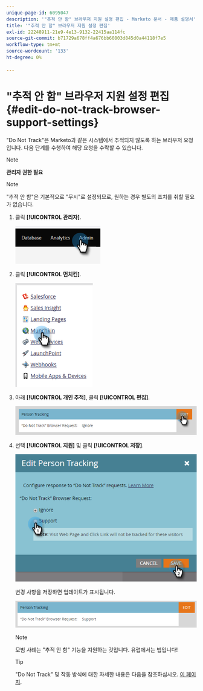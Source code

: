```yaml
---
unique-page-id: 6095047
description: '"추적 안 함" 브라우저 지원 설정 편집 - Marketo 문서 - 제품 설명서'
title: '"추적 안 함" 브라우저 지원 설정 편집'
exl-id: 22248911-21e9-4e13-9132-22415aa114fc
source-git-commit: b71729a678ff4a676bb60803d845d0a44118f7e5
workflow-type: tm+mt
source-wordcount: '133'
ht-degree: 0%

---
```


# &quot;추적 안 함&quot; 브라우저 지원 설정 편집 {#edit-do-not-track-browser-support-settings}

&quot;Do Not Track&quot;은 Marketo과 같은 시스템에서 추적되지 않도록 하는 브라우저 요청입니다. 다음 단계를 수행하여 해당 요청을 수락할 수 있습니다.

>[!NOTE]
>
>**관리자 권한 필요**

>[!NOTE]
>
>&quot;추적 안 함&quot;은 기본적으로 &quot;무시&quot;로 설정되므로, 원하는 경우 별도의 조치를 취할 필요가 없습니다.

1. 클릭 **[!UICONTROL 관리자]**.

   ![](assets/edit-do-not-track-browser-support-settings-1.png)

1. 클릭 **[!UICONTROL 먼치킨]**.

   ![](assets/edit-do-not-track-browser-support-settings-2.png)

1. 아래 **[!UICONTROL 개인 추적]**, 클릭 **[!UICONTROL 편집]**.

   ![](assets/edit-do-not-track-browser-support-settings-3.png)

1. 선택 **[!UICONTROL 지원]** 및 클릭 **[!UICONTROL 저장]**.

   ![](assets/edit-do-not-track-browser-support-settings-4.png)

   변경 사항을 저장하면 업데이트가 표시됩니다.

   ![](assets/edit-do-not-track-browser-support-settings-5.png)

   >[!NOTE]
   >
   >모범 사례는 &quot;추적 안 함&quot; 기능을 지원하는 것입니다. 유럽에서는 법입니다!

   >[!TIP]
   >
   >&quot;Do Not Track&quot; 및 작동 방식에 대한 자세한 내용은 다음을 참조하십시오. [이 페이지](https://en.wikipedia.org/wiki/Do_Not_Track).

